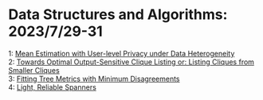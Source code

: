 # Data Structures and Algorithms: 2023/7/29-31  
1: [Mean Estimation with User-level Privacy under Data Heterogeneity](https://doi.org/10.48550/arXiv.2307.15835)  
2: [Towards Optimal Output-Sensitive Clique Listing or: Listing Cliques from  Smaller Cliques](https://doi.org/10.48550/arXiv.2307.15871)  
3: [Fitting Tree Metrics with Minimum Disagreements](https://doi.org/10.48550/arXiv.2307.16066)  
4: [Light, Reliable Spanners](https://doi.org/10.48550/arXiv.2307.16612)  